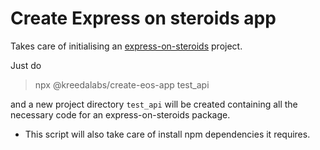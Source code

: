 # Create Express on steroids app
Takes care of initialising an [express-on-steroids](https://github.com/Kreeda-Studios/express-on-steroids) project.

Just do
> npx @kreedalabs/create-eos-app test_api

and a new project directory `test_api` will be created containing all the necessary code for an express-on-steroids package.


* This script will also take care of install npm dependencies it requires.

